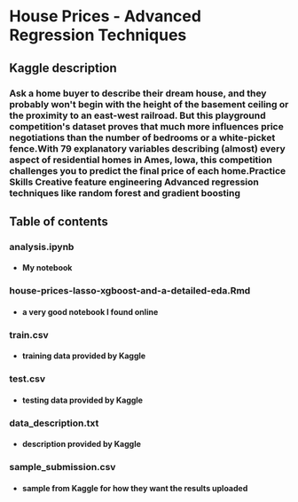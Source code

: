 # House Prices - Advanced Regression Techniques
## Kaggle description
### Ask a home buyer to describe their dream house, and they probably won't begin with the height of the basement ceiling or the proximity to an east-west railroad. But this playground competition's dataset proves that much more influences price negotiations than the number of bedrooms or a white-picket fence.With 79 explanatory variables describing (almost) every aspect of residential homes in Ames, Iowa, this competition challenges you to predict the final price of each home.Practice Skills Creative feature engineering Advanced regression techniques like random forest and gradient boosting

## Table of contents
### analysis.ipynb 
- #### My notebook
### house-prices-lasso-xgboost-and-a-detailed-eda.Rmd
- #### a very good notebook I found online
### train.csv
- #### training data provided by Kaggle
### test.csv
- #### testing data provided by Kaggle
### data_description.txt
- #### description provided by Kaggle
### sample_submission.csv
- #### sample from Kaggle for how they want the results uploaded 